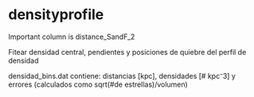 # densityprofile


Important column is distance_SandF_2

Fitear densidad central, pendientes y posiciones de quiebre del perfil de densidad

densidad_bins.dat contiene: distancias [kpc], densidades [# kpc⁻3] y errores
(calculados como sqrt(#de estrellas)/volumen)
